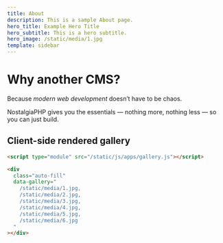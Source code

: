 ```yaml
---
title: About
description: This is a sample About page.
hero_title: Example Hero Title
hero_subtitle: This is a hero subtitle.
hero_image: /static/media/1.jpg
template: sidebar
---
```


<style>
  pre {
    max-width: 100% !important;
  }
</style>

# Why another CMS?

Because *modern web development* doesn’t have to be chaos.

NostalgiaPHP gives you the essentials — nothing more, nothing less — so you can just build.

## Client-side rendered gallery

```html
<script type="module" src="/static/js/apps/gallery.js"></script>

<div
  class="auto-fill"
  data-gallery="
    /static/media/1.jpg,
    /static/media/2.jpg,
    /static/media/3.jpg,
    /static/media/4.jpg,
    /static/media/5.jpg,
    /static/media/6.jpg
  "
></div>
```

<script type="module" src="/static/js/apps/gallery.js"></script>

<div style="padding-block: var(--size)">
  <div class="auto-fill" data-gallery="/static/media/1.jpg, /static/media/2.jpg, /static/media/3.jpg, /static/media/4.jpg, /static/media/5.jpg, /static/media/6.jpg"></div>
</div>
